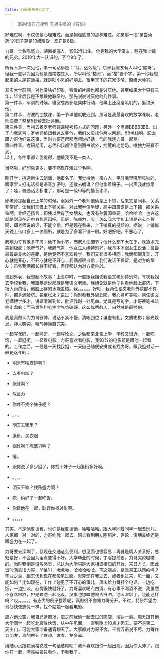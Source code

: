 ```yaml
---
title: 力哥要离开北京了
---
```

> BGM请自己搜索 无极生唱的《双侠》

好难过啊，不仅仅是心理难过，而是物理感觉的那种难过。如果那一段“亲尝汤药”的日子算是10级难受，现在是8级。

力哥，全名陈盛力，湖南娄底人，1992年出生。他是我的大学室友，睡在我上铺的兄弟。2010年大一认识的，至今9年了。

所有人第一次见他，第一句话都是：“哇，这么瘦”。后来我室友有人叫他“髅哥”，但我一直以为因为他是湖南娄底人，所以叫他“楼哥”。而“楼”这个字，第一秒我想起来的人是花满楼，就是陆小凤的好朋友、富甲天下的花家少爷、超级大帅哥。

其实大学前期，对他没啥好印象，零散的片段也都是讨厌他。甚至如果大学只有三年，毕业后我是不想跟他联系的，那先说说讨厌他的几件事。  
第一件事，军训的时候，寝室成员都是集体行动，他早上还磨磨叽叽的，挺讨厌他。  
第二件事，海波的工数课，第一节课他就敢迟到。那可是我最喜欢的数学课啊，老师浪费了整整5秒钟去批评他。  
第三件事，当初去找罗老师谈课程考核方式的问题，另外一个老师BBBBBBB。出了门我就骂：罗老师都跟我这么客气，我们又没找你解决问题，BB毛线啊。回去跟力哥他们说这事，当时力哥还帮那老师说好话，气的我连力哥一起骂。  
第四件事，考研期间，志优和我都注意到图书馆外，拾荒的老奶奶，唯独力哥看不到。  
以上，每件事都让我觉得，他跟我不是一类人。

当然啦，好印象更多，要不然现在难过个毛啊。

刚开学，挑选新生去朗诵，他报名了。我觉得他一南方人，平时嘴里叽里呱啦的，跟家里人打电话都是语音加密的，还敢去朗诵？但他拿着稿子，一出声我就惊呆了：哇，普通话太标准了，那可是一级甲等的播音水平。

邱老师提起自己上学的时候，跟另外一个老师他俩是上下铺，后来又是同事，关系非常好，让我们珍惜上下铺关系。对此我半信半疑，高中跟震源是上下铺，那关系铁啊，曾经还扬言：即使以后有了女朋友，也没有孙震源重要。哈哈哈哈，也许这就是到现在还单身的原因吧。但是，陈盛力，哎，怎么我大学的上铺是这么个货啊，邱老师说的话，不能全信。但是现在看来，上下铺真的挺好的。据说，上铺每天晚上借口多上一次厕所，就是为了多看下铺一眼。好吧好吧，不恶心了。

我跟力哥有很多不同：他不拘小节，而我关注细节；他什么都不太在乎，我追求完美到极致；他脾气好，我脾气差；他女生人缘特别好，我基本不跟女生说话；最最最最最最大的差距，是他竟然不喜欢数学。我们又有很多相同：我俩都很真实，开心就是开心，不开心就是不开心；我俩都很自信；我们说话不保留，是对方的挚友；虽然我俩都长得不好看，但误都认为对方挺帅的。

谈到外表，我想起个故事：上高中时，一直跟我姐说我语文老师特别帅。有次我姐去学校看我，我跟我姐说那就是我语文老师。我姐说就是他？你看他脸上那坑，下场大雨的话，他脸上存的水能盖楼。我。。。。。。好吧，我两任语文老师外貌都不算帅，都是满脸坑。甚至张永才说过：你别看我外貌丑陋，我心灵可美啦。两任语文老师博学多才，讲课清晰到位，批评我时一针见血。尤其是写的字，才哥硬笔书法笔走龙蛇；而马世坤的毛笔字气势磅礴。这么优秀的人，自然就是最帅的。

我是真的认为力哥很帅，说话不紧不慢，清晰到位；谦虚有礼，文质彬彬；容光焕发，神采奕奕，精气神简直完美。

一起写代码，一起考研，一起写论文。之后都来北京上学，学校又很近。一起吃饭，一起逛街，一起看电影。力哥喜欢看电影，我90%的电影都是跟他一起看的。工作之后，一般是一天找我姐，一天自己随便安排或者找力哥。跟我姐对话一般是这样的：
- 明天有啥安排啊？  
- 去看电影？
- 跟谁啊？
- 陈盛力
- 你咋不找个妹子呢？
- 。。。

- 明天去哪里？
- 逛街，买衣服
- 跟谁啊？陈盛力啊？
- 嗯。
- 跟你说了多少回了，你找个妹子一起逛街多好啊。
- 。。。。

- 明天干嘛？找陈盛力啊？
- 嗯，约好了一起吃饭。
- 你跟他在一起，耽误你找对象啊。
- 。。。。。

其实，不是他耽误我，也许是我耽误他，哈哈哈哈。跟大学同班同学一起去玩儿，人家都一对一对的，力哥约我一起去。班长看到朋友圈照片，评论：俊朋最终还是跟盛力在一起了。

力哥要去深圳了，但现在交通这么便利，想见面也很容易；再就是俩人关系好，总归是好，不会因为距离变得不好。大学毕业的时候，丁晗提前走，力哥哭的嗷嗷的。当时我倒是没啥感觉，总认为大学只是大家相识相知的开始，来日方长，因此当时我笑话力哥，学狼叫，嗷嗷嗷，哈哈哈哈哈。可这观点，是我真正认同的吗？毕业之后，跟志优到现在都没见过面。就算现在我过去，或者他过来，见一面，又能如何？比如现在，工作上碰见了不开心的事儿，周末给力哥打个电话，一边吃饭，一边扯淡，心情很快就好了。力哥喜欢喝点白酒，有心事不喝酒不说，我虽然不喜欢喝酒，但是跟他一起吃饭，没事也想跟他喝点白酒。他去深圳了，还能这样吗？哎。。。。。。有志优的例子摆着呢，真的很不舍跟力哥分开。不过，特别希望力哥尽快像志优一样，找个姑娘一起看电影。

周六他没空，我自己逛商场，把之前我俩一起去过的商店，溜达一遍。周天跟其他大学同学一起吃北京散伙饭，从中午见面，一直到晚上10点才回去。要不是第二天出门，可能大家准备通宵聊天了。大家都对力哥不舍，千言万语说不尽。力哥作为朋友，真的做到了友谅、友直、友多闻。

用陆小凤跟花满楼说过一句话结尾吧：我不喜欢跟你一起出现，因为你太帅了，跟你在一起，漂亮姑娘只看你，不看我了。
